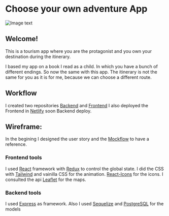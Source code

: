 # Choose your own adventure App

![Image text](https://res.cloudinary.com/dfwupsfxv/image/upload/v1666549267/cyoa_q9tovx.png)

## Welcome!

This is a tourism app where you are the protagonist and you own your destination during the itinerary.

I based my app on a book I read as a child. In which you have a bunch of different endings. So now the same with this app. The itinerary is not the same for you as it is for me, because we can choose a different route.

## Workflow

I created two repositories [Backend](https://github.com/elysdominguez2/chooseyourownadventure-back) and [Frontend](https://github.com/elysdominguez2/chooseyourownadventure-front)
I also deployed the Frontend in [Netlify](https://choose-your-own-adventure-app.netlify.app/) soon Backend deploy.

## Wireframe:

In the begining I designed the user story and the [Mockflow](https://wireframepro.mockflow.com/view/chooseyourownadventure) to have a reference.

### Frontend tools

I used [React](https://reactjs.org/) framework with [Redux](https://es.redux.js.org/) to control the global state. I did the CSS with [Tailwind](https://tailwindcss.com/) and vainilla CSS for the animation. [React-Icons](https://react-icons.github.io/react-icons/) for the icons. I consulted the api [Leaflet](https://react-leaflet.js.org/) for the maps.

### Backend tools

I used [Express](https://expressjs.com/es/) as framework. Also I used [Sequelize](https://sequelize.org/) and [PostgreSQL](https://www.postgresql.org/) for the models
